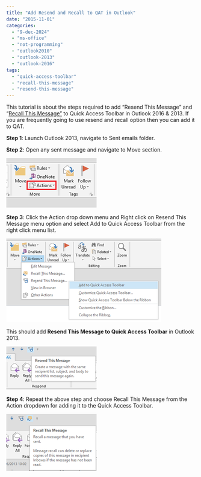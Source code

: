 ```yaml
---
title: "Add Resend and Recall to QAT in Outlook"
date: "2015-11-01"
categories: 
  - "9-dec-2024"
  - "ms-office"
  - "not-programming"
  - "outlook2010"
  - "outlook-2013"
  - "outlook-2016"
tags: 
  - "quick-access-toolbar"
  - "recall-this-message"
  - "resend-this-message"
---
```


This tutorial is about the steps required to add “Resend This Message” and “[Recall This Message”](http://blogmines.com/blog/2010/06/10/how-to-recall-a-email-message-in-outlook-2010/) to Quick Access Toolbar in Outlook 2016 & 2013. If you are frequently going to use resend and recall option then you can add it to QAT.

**Step 1**: Launch Outlook 2013, navigate to Sent emails folder.

**Step 2**: Open any sent message and navigate to Move section.

[![Actions Outlook 2013 Sent Message](/assets/images/1_image_thumb76.png "Actions Outlook 2013 Sent Message")](http://blogmines.com/blog/wp-content/uploads/2013/06/image74.png)

**Step 3**: Click the Action drop down menu and Right click on Resend This Message menu option and select Add to Quick Access Toolbar from the right click menu list.

[![image](/assets/images/1_image_thumb77.png "image")](http://blogmines.com/blog/wp-content/uploads/2013/06/image75.png)

This should add **Resend This Message to Quick Access Toolbar** in Outlook 2013.

[![image](/assets/images/image_thumb78.png "image")](http://blogmines.com/blog/wp-content/uploads/2013/06/image76.png)

**Step 4**: Repeat the above step and choose Recall This Message from the Action dropdown for adding it to the Quick Access Toolbar.

[![image](/assets/images/image_thumb79.png "image")](http://blogmines.com/blog/wp-content/uploads/2013/06/image77.png)
